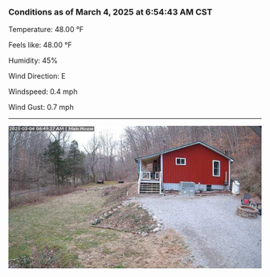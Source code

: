 ### Conditions as of March 4, 2025 at 6:54:43 AM CST 

Temperature: 48.00 &deg;F

Feels like: 48.00 &deg;F

Humidity: 45%

Wind Direction: E

Windspeed: 0.4 mph

Wind Gust: 0.7 mph

---

<img src="./images/latest.jpeg"/>

